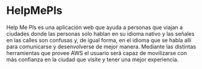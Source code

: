 # HelpMePls
 Help Me Pls es una aplicación web que ayuda a personas que viajan a ciudades donde las personas solo hablan en su idioma nativo y las señales en las calles son confusas y, de igual forma, en el idioma que se habla allí para comunicarse y desenvolverse de mejor manera. Mediante las distintas herramientas que provee AWS el usuario será capaz de movilizarse con más confianza en la ciudad que visite y tener una mejor experiencia.
